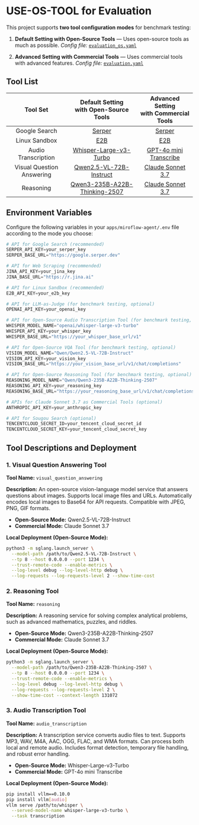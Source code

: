 # USE-OS-TOOL for Evaluation

This project supports **two tool configuration modes** for benchmark testing:

1. **Default Setting with Open-Source Tools** — Uses open-source tools as much as possible.
   *Config file:* [`evaluation_os.yaml`](../apps/miroflow-agent/conf/agent/evaluation_os.yaml)

2. **Advanced Setting with Commercial Tools** — Uses commercial tools with advanced features.
   *Config file:* [`evaluation.yaml`](../apps/miroflow-agent/conf/agent/evaluation.yaml)

## Tool List

|         Tool Set          |                         Default Setting<br>with Open-Source Tools                          |                        Advanced Setting<br>with Commercial Tools                         |
| :-----------------------: |:------------------------------------------------------------------------------------------:|:----------------------------------------------------------------------------------------:|
|       Google Search       |                               [Serper](https://serper.dev/)                                |                              [Serper](https://serper.dev/)                               |
|       Linux Sandbox       |                                  [E2B](https://e2b.dev/)                                   |                                 [E2B](https://e2b.dev/)                                  |
|    Audio Transcription    |       [Whisper-Large-v3-Turbo](https://huggingface.co/openai/whisper-large-v3-turbo)       | [GPT-4o mini Transcribe](https://platform.openai.com/docs/models/gpt-4o-mini-transcribe) |
| Visual Question Answering |       [Qwen2.5-VL-72B-Instruct](https://huggingface.co/Qwen/Qwen2.5-VL-72B-Instruct)       |   [Claude Sonnet 3.7](https://docs.anthropic.com/en/docs/about-claude/models/overview)   |
|         Reasoning         | [Qwen3-235B-A22B-Thinking-2507](https://huggingface.co/Qwen/Qwen3-235B-A22B-Thinking-2507) |   [Claude Sonnet 3.7](https://docs.anthropic.com/en/docs/about-claude/models/overview)   |

## Environment Variables

Configure the following variables in your `apps/miroflow-agent/.env` file according to the mode you choose:

```python
# API for Google Search (recommended)
SERPER_API_KEY=your_serper_key
SERPER_BASE_URL="https://google.serper.dev"

# API for Web Scraping (recommended)
JINA_API_KEY=your_jina_key
JINA_BASE_URL="https://r.jina.ai"

# API for Linux Sandbox (recommended)
E2B_API_KEY=your_e2b_key

# API for LLM-as-Judge (for benchmark testing, optional)
OPENAI_API_KEY=your_openai_key

# API for Open-Source Audio Transcription Tool (for benchmark testing, optional)
WHISPER_MODEL_NAME="openai/whisper-large-v3-turbo"
WHISPER_API_KEY=your_whisper_key
WHISPER_BASE_URL="https://your_whisper_base_url/v1"

# API for Open-Source VQA Tool (for benchmark testing, optional)
VISION_MODEL_NAME="Qwen/Qwen2.5-VL-72B-Instruct"
VISION_API_KEY=your_vision_key
VISION_BASE_URL="https://your_vision_base_url/v1/chat/completions"

# API for Open-Source Reasoning Tool (for benchmark testing, optional)
REASONING_MODEL_NAME="Qwen/Qwen3-235B-A22B-Thinking-2507"
REASONING_API_KEY=your_reasoning_key
REASONING_BASE_URL="https://your_reasoning_base_url/v1/chat/completions"

# APIs for Claude Sonnet 3.7 as Commercial Tools (optional)
ANTHROPIC_API_KEY=your_anthropic_key

# API for Sougou Search (optional)
TENCENTCLOUD_SECRET_ID=your_tencent_cloud_secret_id
TENCENTCLOUD_SECRET_KEY=your_tencent_cloud_secret_key
```

## Tool Descriptions and Deployment

### 1. Visual Question Answering Tool

**Tool Name:** `visual_question_answering`

**Description:**
An open-source vision-language model service that answers questions about images.
Supports local image files and URLs. Automatically encodes local images to Base64 for API requests. Compatible with JPEG, PNG, GIF formats.

* **Open-Source Mode:** Qwen2.5-VL-72B-Instruct
* **Commercial Mode:** Claude Sonnet 3.7

**Local Deployment (Open-Source Mode):**

```bash
python3 -m sglang.launch_server \
  --model-path /path/to/Qwen2.5-VL-72B-Instruct \
  --tp 8 --host 0.0.0.0 --port 1234 \
  --trust-remote-code --enable-metrics \
  --log-level debug --log-level-http debug \
  --log-requests --log-requests-level 2 --show-time-cost
```

### 2. Reasoning Tool

**Tool Name:** `reasoning`

**Description:**
A reasoning service for solving complex analytical problems, such as advanced mathematics, puzzles, and riddles.

* **Open-Source Mode:** Qwen3-235B-A22B-Thinking-2507
* **Commercial Mode:** Claude Sonnet 3.7

**Local Deployment (Open-Source Mode):**

```bash
python3 -m sglang.launch_server \
  --model-path /path/to/Qwen3-235B-A22B-Thinking-2507 \
  --tp 8 --host 0.0.0.0 --port 1234 \
  --trust-remote-code --enable-metrics \
  --log-level debug --log-level-http debug \
  --log-requests --log-requests-level 2 \
  --show-time-cost --context-length 131072
```

### 3. Audio Transcription Tool

**Tool Name:** `audio_transcription`

**Description:**
A transcription service converts audio files to text.
Supports MP3, WAV, M4A, AAC, OGG, FLAC, and WMA formats. Can process both local and remote audio. Includes format detection, temporary file handling, and robust error handling.

* **Open-Source Mode:** Whisper-Large-v3-Turbo
* **Commercial Mode:** GPT-4o mini Transcribe

**Local Deployment (Open-Source Mode):**

```bash
pip install vllm==0.10.0
pip install vllm[audio]
vllm serve /path/to/whisper \
  --served-model-name whisper-large-v3-turbo \
  --task transcription
```
